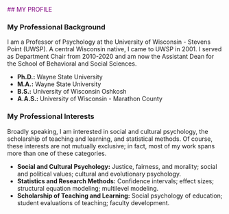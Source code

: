 <div style="color: purple;">
## MY PROFILE
</div>

### My Professional Background

I am a Professor of Psychology at the University of Wisconsin - Stevens Point (UWSP). A central Wisconsin native, I came to UWSP in 2001. I served as Department Chair from 2010-2020 and am now the Assistant Dean for the School of Behavioral and Social Sciences.

- **Ph.D.:** Wayne State University
- **M.A.:** Wayne State University
- **B.S.:** University of Wisconsin Oshkosh
- **A.A.S.:** University of Wisconsin - Marathon County

### My Professional Interests

Broadly speaking, I am interested in social and cultural psychology, the scholarship of teaching and learning, and statistical methods. Of course, these interests are not mutually exclusive; in fact, most of my work spans more than one of these categories.

- **Social and Cultural Psychology:** Justice, fairness, and morality; social and political values; cultural and evolutionary psychology.
- **Statistics and Research Methods:** Confidence intervals; effect sizes; structural equation modeling; multilevel modeling.
- **Scholarship of Teaching and Learning:** Social psychology of education; student evaluations of teaching; faculty development.

<!--
**cwendorf/cwendorf** is a ✨ _special_ ✨ repository because its `README.md` (this file) appears on your GitHub profile.

Here are some ideas to get you started:

- 🔭 I’m currently working on ...
- 🌱 I’m currently learning ...
- 👯 I’m looking to collaborate on ...
- 🤔 I’m looking for help with ...
- 💬 Ask me about ...
- 📫 How to reach me: ...
- 😄 Pronouns: ...
- ⚡ Fun fact: ...
-->
